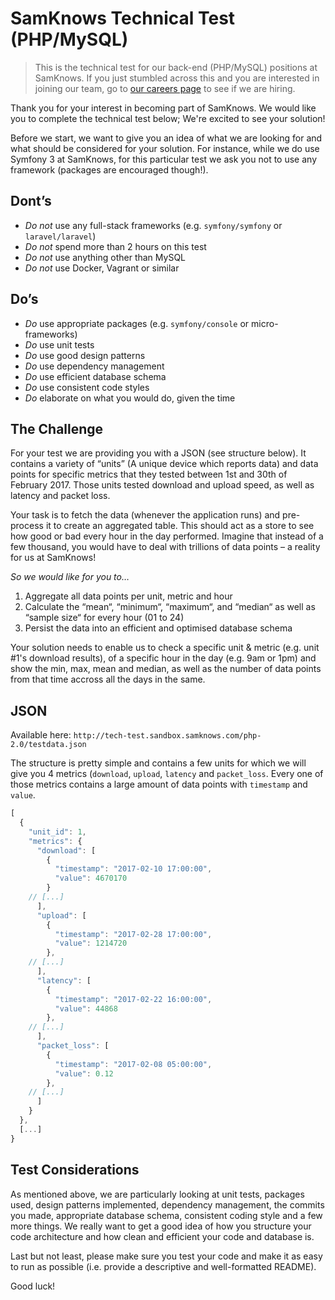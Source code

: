 # SamKnows Technical Test (PHP/MySQL)

> This is the technical test for our back-end (PHP/MySQL) positions at SamKnows. If you just stumbled across this and you are interested in joining our team, go to [our careers page](https://samknows.com/careers) to see if we are hiring.

Thank you for your interest in becoming part of SamKnows. We would like you to complete the technical test below; We're excited to see your solution!

Before we start, we want to give you an idea of what we are looking for and what should be considered for your solution. For instance, while we do use Symfony 3 at SamKnows, for this particular test we ask you not to use any framework (packages are encouraged though!).

## Dont’s
- *Do not* use any full-stack frameworks (e.g. `symfony/symfony` or `laravel/laravel`)
- *Do not* spend more than 2 hours on this test
- *Do not* use anything other than MySQL
- *Do not* use Docker, Vagrant or similar

## Do’s
- *Do* use appropriate packages (e.g. `symfony/console` or micro-frameworks)
- *Do* use unit tests
- *Do* use good design patterns
- *Do* use dependency management
- *Do* use efficient database schema
- *Do* use consistent code styles
- *Do* elaborate on what you would do, given the time

## The Challenge
For your test we are providing you with a JSON (see structure below). It contains a variety of “units” (A unique device which reports data) and data points for specific metrics that they tested between 1st and 30th of February 2017. Those units tested download and upload speed, as well as latency and packet loss.

Your task is to fetch the data (whenever the application runs) and pre-process it to create an aggregated table. This should act as a store to see how good or bad every hour in the day performed. Imagine that instead of a few thousand, you would have to deal with trillions of data points – a reality for us at SamKnows!

*So we would like for you to…*
1. Aggregate all data points per unit, metric and hour
2. Calculate the “mean“, “minimum“, “maximum“, and “median“ as well as “sample size“ for every hour (01 to 24)
3. Persist the data into an efficient and optimised database schema

Your solution needs to enable us to check a specific unit & metric (e.g. unit #1's download results), of a specific hour in the day (e.g. 9am or 1pm) and show the min, max, mean and median, as well as the number of data points from that time accross all the days in the same.

## JSON
Available here: `http://tech-test.sandbox.samknows.com/php-2.0/testdata.json`

The structure is pretty simple and contains a few units for which we will give you 4 metrics (`download`, `upload`, `latency` and `packet_loss`. Every one of those metrics contains a large amount of data points with `timestamp` and `value`.

```javascript
[
  {
    "unit_id": 1,
    "metrics": {
      "download": [
        {
          "timestamp": "2017-02-10 17:00:00",
          "value": 4670170
        }
	// [...]
      ],
      "upload": [
        {
          "timestamp": "2017-02-28 17:00:00",
          "value": 1214720
        },
	// [...]
      ],
      "latency": [
        {
          "timestamp": "2017-02-22 16:00:00",
          "value": 44868
        },
	// [...]
      ],
      "packet_loss": [
        {
          "timestamp": "2017-02-08 05:00:00",
          "value": 0.12
        },
	// [...]
      ]
    }
  },
  [...]
}
```

## Test Considerations

As mentioned above, we are particularly looking at unit tests, packages used, design patterns implemented, dependency management, the commits you made, appropriate database schema, consistent coding style and a few more things. We really want to get a good idea of how you structure your code architecture and how clean and efficient your code and database is.

Last but not least, please make sure you test your code and make it as easy to run as possible (i.e. provide a descriptive and well-formatted README).

Good luck!

